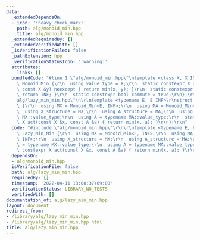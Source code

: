 ```yaml
---
data:
  _extendedDependsOn:
  - icon: ':heavy_check_mark:'
    path: alg/monoid_min.hpp
    title: alg/monoid_min.hpp
  _extendedRequiredBy: []
  _extendedVerifiedWith: []
  _isVerificationFailed: false
  _pathExtension: hpp
  _verificationStatusIcon: ':warning:'
  attributes:
    links: []
  bundledCode: "#line 1 \"alg/monoid_min.hpp\"\ntemplate <class X, X INF>\r\nstruct\
    \ Monoid_Min {\r\n  using value_type = X;\r\n  static constexpr X op(const X &x,\
    \ const X &y) noexcept { return min(x, y); }\r\n  static constexpr X unit() {\
    \ return INF; }\r\n  static constexpr bool commute = true;\r\n};\r\n#line 2 \"\
    alg/lazy_min_min.hpp\"\n\r\ntemplate <typename E, E INF>\r\nstruct Lazy_Min_Min\
    \ {\r\n  using MX = Monoid_Min<E, INF>;\r\n  using MA = Monoid_Min<E, INF>;\r\n\
    \  using X_structure = MX;\r\n  using A_structure = MA;\r\n  using X = typename\
    \ MX::value_type;\r\n  using A = typename MA::value_type;\r\n  static constexpr\
    \ X act(const X &x, const A &a) { return min(x, a); }\r\n};\r\n"
  code: "#include \"alg/monoid_min.hpp\"\r\n\r\ntemplate <typename E, E INF>\r\nstruct\
    \ Lazy_Min_Min {\r\n  using MX = Monoid_Min<E, INF>;\r\n  using MA = Monoid_Min<E,\
    \ INF>;\r\n  using X_structure = MX;\r\n  using A_structure = MA;\r\n  using X\
    \ = typename MX::value_type;\r\n  using A = typename MA::value_type;\r\n  static\
    \ constexpr X act(const X &x, const A &a) { return min(x, a); }\r\n};\r\n"
  dependsOn:
  - alg/monoid_min.hpp
  isVerificationFile: false
  path: alg/lazy_min_min.hpp
  requiredBy: []
  timestamp: '2022-04-11 13:08:37+09:00'
  verificationStatus: LIBRARY_NO_TESTS
  verifiedWith: []
documentation_of: alg/lazy_min_min.hpp
layout: document
redirect_from:
- /library/alg/lazy_min_min.hpp
- /library/alg/lazy_min_min.hpp.html
title: alg/lazy_min_min.hpp
---
```

